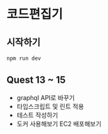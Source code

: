 # 코드편집기

## 시작하기
```bash
npm run dev
```

## Quest 13 ~ 15
* graphql API로 바꾸기
* 타입스크립트 및 린트 적용
* 테스트 작성하기
* 도커 사용해보기 EC2 배포해보기
